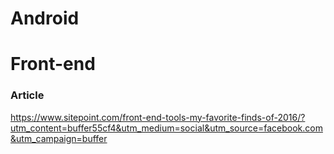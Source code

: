 # Android

# Front-end
### Article
https://www.sitepoint.com/front-end-tools-my-favorite-finds-of-2016/?utm_content=buffer55cf4&utm_medium=social&utm_source=facebook.com&utm_campaign=buffer
